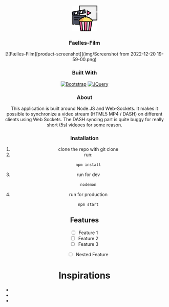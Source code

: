 <!-- PROJECT LOGO -->
<br />
<div align="center">
  <a href="https://github.com/k3ring/faellesfilm">
    <img src="img/logo.png" alt="Logo" width="80" height="80">
  </a>
<h3 align="center">Faelles-Film</h3>

[![Fælles-Film][product-screenshot]](img/Screenshot from 2022-12-20 19-59-00.png)

### Built With

[![Bootstrap][Bootstrap.com]][Bootstrap-url]
[![JQuery][JQuery.com]][JQuery-url]

### About

This application is built around Node.JS and Web-Sockets. It makes it possible to synchronize a video stream (HTML5 MP4 / DASH) on different clients using Web Sockets. The DASH syncing part is quite buggy for really short (5s) videoes for some reason.

### Installation

1. clone the repo with git clone 
2. run:
   ```sh
   npm install
   ```
3. run for dev
   ```sh
   nodemon
   ```
4. run for production
   ```
   npm start
   ```
   
   

## Features

- [ ] Feature 1
- [ ] Feature 2
- [ ] Feature 3
    - [ ] Nested Feature



# Inspirations 

* []()
* []()
* []()

[Bootstrap.com]: https://img.shields.io/badge/Bootstrap-563D7C?style=for-the-badge&logo=bootstrap&logoColor=white
[Bootstrap-url]: https://getbootstrap.com
[JQuery.com]: https://img.shields.io/badge/jQuery-0769AD?style=for-the-badge&logo=jquery&logoColor=white
[JQuery-url]: https://jquery.com 

